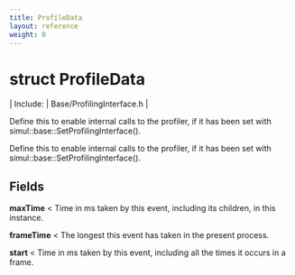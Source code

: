 ```yaml
---
title: ProfileData
layout: reference
weight: 0
---
```

struct ProfileData
===

| Include: | Base/ProfilingInterface.h |

Define this to enable internal calls to the profiler, if it has been set with simul::base::SetProfilingInterface().
  



Define this to enable internal calls to the profiler, if it has been set with simul::base::SetProfilingInterface().
  


Fields
---

**maxTime**  < Time in ms taken by this event, including its children, in this instance.

**frameTime**  < The longest this event has taken in the present process.

**start**  < Time in ms taken by this event, including all the times it occurs in a frame.
